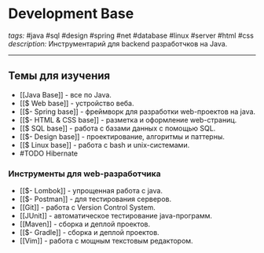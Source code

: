 # Development Base
*tags:* #java #sql #design #spring #net #database #linux #server #html #css
*description:* Инструментарий для backend разработчков на Java. <? Необходимо переделать статью так, чтобы изучать материал можно было последовательно ?>

---
## Темы для изучения
- [[Java Base]] - все по Java.
- [[$ Web base]] - устройство веба. 
- [[$- Spring base]] - фреймворк для разработки web-проектов на java.
- [[$- HTML & CSS base]] - разметка и оформление web-страниц.
- [[$ SQL base]] - работа с базами данных с помощью SQL.
- [[$- Design base]] - проектирование, алгоритмы и паттерны.
- [[$ Linux base]] - работа с bash и unix-системами.
- #TODO Hibernate

### Инструменты для web-разработчика
- [[$- Lombok]] - упрощенная работа с java.
- [[$- Postman]] - для тестирования серверов.
- [[Git]] - работа с Version Control System.
- [[JUnit]] - автоматическое тестирование java-программ.
- [[Maven]] - сборка и деплой проектов.
- [[$- Gradle]] - сборка и деплой проектов.
- [[Vim]] - работа с мощным текстовым редактором.
